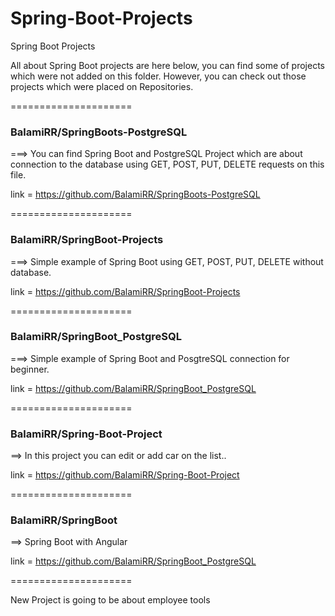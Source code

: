 # Spring-Boot-Projects
Spring Boot Projects

All about Spring Boot projects are here below, you can find some of projects which were not added on this folder. However, you can check out those projects which were placed on Repositories.

=====================

### BalamiRR/SpringBoots-PostgreSQL   
===> You can find Spring Boot and PostgreSQL Project which are about connection to the database using GET, POST, PUT, DELETE requests on this file.

link = https://github.com/BalamiRR/SpringBoots-PostgreSQL

=====================

### BalamiRR/SpringBoot-Projects

===> Simple example of Spring Boot using GET, POST, PUT, DELETE without database. 


link = https://github.com/BalamiRR/SpringBoot-Projects

=====================

### BalamiRR/SpringBoot_PostgreSQL

===> Simple example of Spring Boot and PosgtreSQL connection for beginner.

link = https://github.com/BalamiRR/SpringBoot_PostgreSQL

=====================

### BalamiRR/Spring-Boot-Project

==> In this project you can edit or add car on the list..

link = https://github.com/BalamiRR/Spring-Boot-Project

=====================

### BalamiRR/SpringBoot

==> Spring Boot with Angular 

link = https://github.com/BalamiRR/SpringBoot_PostgreSQL  


=====================


New Project is going to be about employee tools

